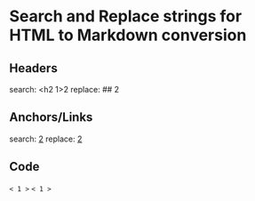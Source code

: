 Search and Replace strings for HTML to Markdown conversion
==========================================================

## Headers

search: <h2 1>2</h2>
replace: ## 2

## Anchors/Links

search: <a href="1">2</a>
replace: [2](1)

## Code

<code>&lt; 1 &gt;</code>
`< 1 >`
